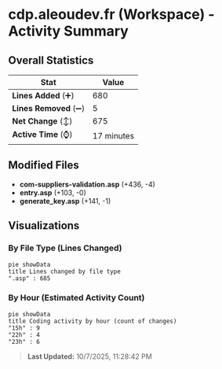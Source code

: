 # cdp.aleoudev.fr (Workspace) - Activity Summary 

## Overall Statistics

| Stat                   | Value                                                             |
| ---------------------- | ----------------------------------------------------------------- |
| **Lines Added** (➕)   | 680                                          |
| **Lines Removed** (➖) | 5                                        |
| **Net Change** (↕)    | 675                |
| **Active Time** (⌚)   | 17 minutes |


## Modified Files
- **com-suppliers-validation.asp** (+436, -4)
- **entry.asp** (+103, -0)
- **generate_key.asp** (+141, -1)

## Visualizations

### By File Type (Lines Changed)

```mermaid
pie showData
title Lines changed by file type
".asp" : 685
```

### By Hour (Estimated Activity Count)

```mermaid
pie showData
title Coding activity by hour (count of changes)
"15h" : 9
"22h" : 4
"23h" : 6
```


> **Last Updated:** 10/7/2025, 11:28:42 PM